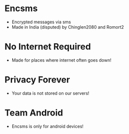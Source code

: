 # Encsms
 - Encrypted messages via sms
 - Made in India (disputed) by Chinglen2080 and Romort2 

# No Internet Required
 - Made for places where internet often goes down!

# Privacy Forever
 - Your data is not stored on our servers!

# Team Android
 - Encsms is only for android devices!
